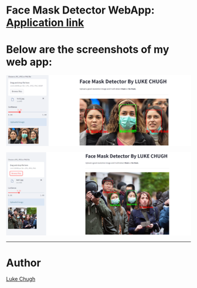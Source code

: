 # Face Mask Detector WebApp: [Application link](https://share.streamlit.io/luke-chugh/face-mask-detector-webapp/main/app.py)

# Below are the screenshots of my web app:

![Capture](https://github.com/luke-chugh/Face-Mask-Detector-WebApp/blob/main/screenshots/1.png)


![Capture](https://github.com/luke-chugh/Face-Mask-Detector-WebApp/blob/main/screenshots/2.png)
____________
# Author
[Luke Chugh](https://www.linkedin.com/in/luke-chugh-2b2043181/)

